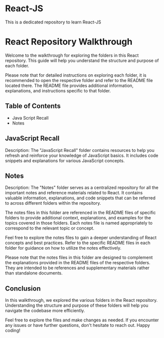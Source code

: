 # React-JS
This is a dedicated repository to learn React-JS

# React Repository Walkthrough

Welcome to the walkthrough for exploring the folders in this React repository. This guide will help you understand the structure and purpose of each folder. 

Please note that for detailed instructions on exploring each folder, it is recommended to open the respective folder and refer to the README file located there. The README file provides additional information, explanations, and instructions specific to that folder.

## Table of Contents

- Java Script Recall
- Notes

## JavaScript Recall

Description: The "JavaScript Recall" folder contains resources to help you refresh and reinforce your knowledge of JavaScript basics. It includes code snippets and explanations for various JavaScript concepts.

## Notes

Description: The "Notes" folder serves as a centralized repository for all the important notes and reference materials related to React. It contains valuable information, explanations, and code snippets that can be referred to across different folders within the repository.

The notes files in this folder are referenced in the README files of specific folders to provide additional context, explanations, and examples for the topics covered in those folders. Each notes file is named appropriately to correspond to the relevant topic or concept.

Feel free to explore the notes files to gain a deeper understanding of React concepts and best practices. Refer to the specific README files in each folder for guidance on how to utilize the notes effectively.

Please note that the notes files in this folder are designed to complement the explanations provided in the README files of the respective folders. They are intended to be references and supplementary materials rather than standalone documents.

## Conclusion

In this walkthrough, we explored the various folders in the React repository. Understanding the structure and purpose of these folders will help you navigate the codebase more efficiently.

Feel free to explore the files and make changes as needed. If you encounter any issues or have further questions, don't hesitate to reach out. Happy coding!

